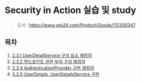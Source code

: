 # Security in Action 실습 및 study
> 도서 : https://www.yes24.com/Product/Goods/112200347


## 목차
1. [2.3.1 UserDetailService 구성 요소 재정의](https://github.com/hwibaski/study-spring-security/tree/2-3-1-override-UserDetailsService/src)
2. [2.3.2 엔드포인트 권한 부혀 구성 재정의](https://github.com/hwibaski/study-spring-security/tree/2-3-2-override-endpoint-role/src)
3. [2.3.4 AuthenticationProvider 구현 재정의](https://github.com/hwibaski/study-spring-security/tree/2-3-4-authentication-provider/src)
4. [3.2.5 UserDetails, UserDetailsService 구현](https://github.com/hwibaski/study-spring-security/tree/3-2-5-userDetails/src)
